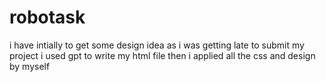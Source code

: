 # robotask
i have intially to get some design idea as i was getting late to submit my project i used gpt to write my html file then i applied all the css and design by myself 
